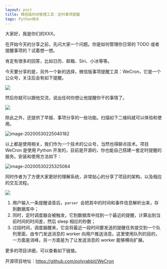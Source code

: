 ```yaml
---
layout: post
title: 微信版时间管理工具：定时事项提醒
tags: Python相关
---
```


大家好，我是你们的XXX。

在开始今天的分享之前，先问大家一个问题。你是如何管理你日常的 TODO 或者提醒事项的？试着想一想。

肯定有很多的回答，比如日历、邮箱、Siri、小冰等等。

今天要分享的是，另外一个新的选择，微信版事项提醒工具：WeCron，它是一个公众号，关注后会有如下提醒。

![](https://raw.githubusercontent.com/ZhuPeng/pic/master/images/compress_image-20200530224.png)

然后你就可以跟他交流，说出任何你想让他提醒你干的事情了。

![](https://raw.githubusercontent.com/ZhuPeng/pic/master/images/compress_wecron.jpeg)

除此之外，还提供了早报、事项分享的一些功能。扫描如下二维码就可以体验和使用。

![image-20200530225040182](https://raw.githubusercontent.com/ZhuPeng/pic/master/images/compress_image-20200530225040182.png)

以上都是使用相关，我们作为一个技术的公众号，当然也得聊点技术。项目 WeCron 是使用 Python 开发的，目前是开源的，你也能自己搭建一套定时提醒的服务。安装和使用方法如下：

![image-20200530225325084](https://raw.githubusercontent.com/ZhuPeng/pic/master/images/compress_image-20200530225325084.png)

同时作者为了方便大家更好的理解系统，非常贴心的分享了项目的架构，以及相应的交互流程。

![](https://raw.githubusercontent.com/ZhuPeng/pic/master/images/compress_wecron-schedule-architecture.png)

1. 用户输入一条提醒语音后，`parser `会把其中的时间和事件信息解析出来，存到数据库中；
2. 同时，定时调度器会被触发，它到数据库中找到一个最近的提醒，计算出到当前时间的时间差，然后 sleep 相应的秒数；
3. 过段时间，调度器醒来，它会将最近一段时间要发送的提醒任务提交到一个队列里面，由专门发送消息的 worker 向用户推送消息。这里使用队列的目的，一方面是消峰，另一方面是为了让发送消息的 worker 能够横向扩展。

更多的项目详细，可以查看如下链接。

开源项目地址：https://github.com/polyrabbit/WeCron